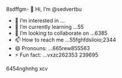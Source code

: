 8sdffgm- 👋 Hi, I’m @sedvertbu
- 👀 I’m interested in ...
- 🌱 I’m currently learning ...55
- 💞️ I’m looking to collaborate on ...6385
- 📫 How to reach me ...55fghfdslioio;2344
- 😄 Pronouns: ...665rew855563
- ⚡ Fun fact: ...vxzc262353
239695
<!---dfdsf87
sedvertbu/sedvertbu is a ✨ special ✨ repository because its `README.md` (this file) acxxppears on your GitHub profile.
You can click the Preview link to take a look at your changes.5581
--->
6454nghnhg
xcv
